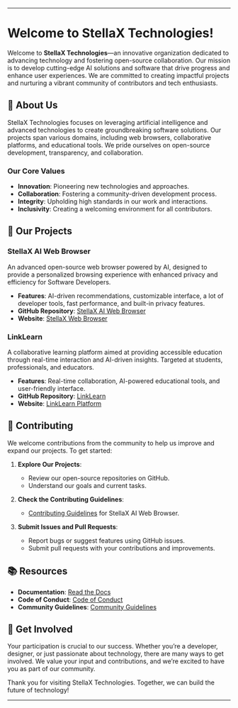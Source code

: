 ---

# Welcome to StellaX Technologies!

Welcome to **StellaX Technologies**—an innovative organization dedicated to advancing technology and fostering open-source collaboration. Our mission is to develop cutting-edge AI solutions and software that drive progress and enhance user experiences. We are committed to creating impactful projects and nurturing a vibrant community of contributors and tech enthusiasts.

## 📢 About Us

StellaX Technologies focuses on leveraging artificial intelligence and advanced technologies to create groundbreaking software solutions. Our projects span various domains, including web browsers, collaborative platforms, and educational tools. We pride ourselves on open-source development, transparency, and collaboration.

### Our Core Values
- **Innovation**: Pioneering new technologies and approaches.
- **Collaboration**: Fostering a community-driven development process.
- **Integrity**: Upholding high standards in our work and interactions.
- **Inclusivity**: Creating a welcoming environment for all contributors.

## 🚀 Our Projects

### StellaX AI Web Browser
An advanced open-source web browser powered by AI, designed to provide a personalized browsing experience with enhanced privacy and efficiency for Software Developers.

- **Features**: AI-driven recommendations, customizable interface, a lot of developer tools, fast performance, and built-in privacy features.
- **GitHub Repository**: [StellaX AI Web Browser](https://github.com/StellaX-Browser/vigilant-engine.git)
- **Website**: [StellaX Web Browser](https://stellax.tech)

### LinkLearn
A collaborative learning platform aimed at providing accessible education through real-time interaction and AI-driven insights. Targeted at students, professionals, and educators.

- **Features**: Real-time collaboration, AI-powered educational tools, and user-friendly interface.
- **GitHub Repository**: [LinkLearn](https://github.com/vvs-basanth/link-learn.git)
- **Website**: [LinkLearn Platform](https://vvs-basanth.github.io/link-learn/)

## 📜 Contributing

We welcome contributions from the community to help us improve and expand our projects. To get started:

1. **Explore Our Projects**:
   - Review our open-source repositories on GitHub.
   - Understand our goals and current tasks.

2. **Check the Contributing Guidelines**:
   - [Contributing Guidelines](/) for StellaX AI Web Browser.

3. **Submit Issues and Pull Requests**:
   - Report bugs or suggest features using GitHub issues.
   - Submit pull requests with your contributions and improvements.


## 📚 Resources

- **Documentation**: [Read the Docs](https://docs.stellax.tech)
- **Code of Conduct**: [Code of Conduct](/)
- **Community Guidelines**: [Community Guidelines](/)

## 🤝 Get Involved

Your participation is crucial to our success. Whether you’re a developer, designer, or just passionate about technology, there are many ways to get involved. We value your input and contributions, and we’re excited to have you as part of our community.

Thank you for visiting StellaX Technologies. Together, we can build the future of technology!

---